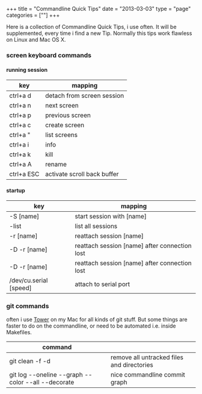 +++
title = "Commandline Quick Tips"
date  = "2013-03-03"
type = "page"
categories = [""]
+++

Here is a collection of Commandline Quick Tips, i use often. It will be supplemented, every time i find a new Tip. Normally this tips work flawless on Linux and Mac OS X.

### screen keyboard commands

#### running session

| key      | mapping |
|----------|---------|
| ctrl+a d | detach from screen session |
| ctrl+a n | next screen |
| ctrl+a p | previous screen |
| ctrl+a c | create screen |
| ctrl+a " | list screens |
| ctrl+a i | info |
| ctrl+a k | kill |
| ctrl+a A | rename |
| ctrl+a ESC | activate scroll back buffer |

#### startup

| key | mapping |
|-----|---------|
| -S [name] | start session with [name] |
| -list | list all sessions |
| -r [name] | reattach session [name] |
| -D -r [name] | reattach session [name] after connection lost |
| -D -r [name] | reattach session [name] after connection lost |
| /dev/cu.serial [speed]| attach to serial port |

### git commands

often i use [Tower](http://www.git-tower.com/) on my Mac for all kinds of git stuff. But some things are faster to do on the commandline, or need to be automated i.e. inside Makefiles.

| command |    |
|---------|----|
| git clean -f -d | remove all untracked files and directories |
| git log --oneline --graph --color --all --decorate | nice commandline commit graph |
